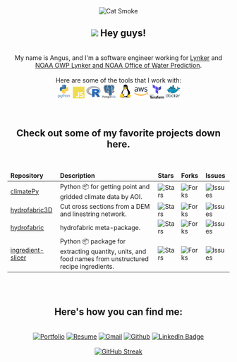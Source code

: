 
<!-- Header Section -->
<div id="header" align="center">
    <img alt="Cat Smoke" src="https://media.giphy.com/media/HknSLLEbzZCoM/giphy.gif" width="400"/>
</div>


<!-- Introduction Section -->
<div id="body" align="center">
    <h2> <img src="https://media.giphy.com/media/v1.Y2lkPTc5MGI3NjExdzR2MmF0d3g3aTFkZmh1cW1waGF4bTUwY21mN3R2ZmlqdXl2aGR2cyZlcD12MV9pbnRlcm5hbF9naWZfYnlfaWQmY3Q9cw/hvRJCLFzcasrR4ia7z/giphy.gif" width="20"/> Hey guys!</h2>
    <br>
    <span>My name is Angus, and I'm a software engineer working for <a href="https://lynker-intel.com/">Lynker</a> and <a href="https://water.noaa.gov/">NOAA OWP Lynker and NOAA Office of Water Prediction</a>.</span>
    </div>

<br>

<!-- Tools Section -->
<div id="tools" align="center">
    <span>Here are some of the tools that I work with:</span>
    <br>  
    <!-- Tools Icons -->
    <img alt="Python" src="https://raw.githubusercontent.com/devicons/devicon/master/icons/python/python-original-wordmark.svg" width="32"/>
    <img alt="Javascript" src="https://raw.githubusercontent.com/devicons/devicon/master/icons/javascript/javascript-plain.svg" width="27"/>
    <img alt="R" src="https://raw.githubusercontent.com/devicons/devicon/master/icons/r/r-original.svg" width="32"/>
    <img alt="PostgresQL" src="https://raw.githubusercontent.com/devicons/devicon/master/icons/postgresql/postgresql-original-wordmark.svg" width="32"/>
    <img alt="Linux" src="https://raw.githubusercontent.com/devicons/devicon/master/icons/linux/linux-original.svg" width="32"/>
    <img alt="AWS" src="https://raw.githubusercontent.com/devicons/devicon/master/icons/amazonwebservices/amazonwebservices-original-wordmark.svg" width="32"/>
    <img alt="Terraform" src="https://raw.githubusercontent.com/devicons/devicon/master/icons/terraform/terraform-original-wordmark.svg" width="32"/>
    <!-- <img alt="DigitalOcean" src="https://raw.githubusercontent.com/devicons/devicon/master/icons/digitalocean/digitalocean-original-wordmark.svg" width="32"/>
    <img alt="Flask" src="https://raw.githubusercontent.com/devicons/devicon/master/icons/flask/flask-original-wordmark.svg" width="37"/> -->
    <img alt="Docker" src="https://raw.githubusercontent.com/devicons/devicon/master/icons/docker/docker-original-wordmark.svg" width="33"/>
</div>

<br>
<br>

<!-- Projects Section -->
<div id="projects text" align="center">
    <h2>Check out some of my favorite projects down here.</h2>
</div>

<br>

<table align="center">
    <thead align="left">
        <tr>
            <td><b>Repository</b></td>
            <td><b>Description</b></td>
            <td><b>Stars <!-- ⭐ --></b></td>
            <td><b>Forks <!-- 🍴 --></b></td>
            <td><b>Issues <!-- 🐛 --></b></td>
        </tr>
    </thead>
    <tbody>
    <tr>
        <td><a href="https://github.com/LynkerIntel/climatePy" target="_blank">climatePy</a></td>
        <td>Python 📦 for getting point and gridded climate data by AOI.</td>
        <td><img alt="Stars" src="https://img.shields.io/github/stars/LynkerIntel/climatePy?style=flat&labelColor=073642&color=005970" height="20"/></td>
        <td><img alt="Forks" src="https://img.shields.io/github/forks/LynkerIntel/climatePy?style=flat&labelColor=073642&color=005970" height="20"/></td>
        <td><img alt="Issues" src="https://img.shields.io/github/issues/LynkerIntel/climatePy?style=flat&labelColor=073642&color=005970" height="20"/></td>
    </tr>
    <tr>
        <td><a href="https://github.com/mikejohnson51/hydrofabric3D" target="_blank">hydrofabric3D</a></td>
        <td>Cut cross sections from a DEM and linestring network.</td>
        <td><img alt="Stars" src="https://img.shields.io/github/stars/mikejohnson51/hydrofabric3D?style=flat&labelColor=073642&color=005970" height="20"/></td>
        <td><img alt="Forks" src="https://img.shields.io/github/forks/mikejohnson51/hydrofabric3D?style=flat&labelColor=073642&color=005970" height="20"/></td>
        <td><img alt="Issues" src="https://img.shields.io/github/issues/mikejohnson51/hydrofabric3D?style=flat&labelColor=073642&color=005970" height="20"/></td>
    </tr>
    <tr>
        <td><a href="https://github.com/NOAA-OWP/hydrofabric" target="_blank">hydrofabric</a></td>
        <td>hydrofabric meta-package.</td>
        <td><img alt="Stars" src="https://img.shields.io/github/stars/NOAA-OWP/hydrofabric?style=flat&labelColor=073642&color=005970" height="20"/></td>
        <td><img alt="Forks" src="https://img.shields.io/github/forks/NOAA-OWP/hydrofabric?style=flat&labelColor=073642&color=005970" height="20"/></td>
        <td><img alt="Issues" src="https://img.shields.io/github/issues/NOAA-OWP/hydrofabric?style=flat&labelColor=073642&color=005970" height="20"/></td>
    </tr>
    <tr>
        <td><a href="https://github.com/anguswg-ucsb/ingredient-slicer" target="_blank">ingredient-slicer</a></td>
        <td>Python 📦 package for extracting quantity, units, and food names from unstructured recipe ingredients.</td>
        <td><img alt="Stars" src="https://img.shields.io/github/stars/anguswg-ucsb/ingredient-slicer?style=flat&labelColor=073642&color=005970" height="20"/></td>
        <td><img alt="Forks" src="https://img.shields.io/github/forks/anguswg-ucsb/ingredient-slicer?style=flat&labelColor=073642&color=005970" height="20"/></td>
        <td><img alt="Issues" src="https://img.shields.io/github/issues/anguswg-ucsb/ingredient-slicer?style=flat&labelColor=073642&color=005970" height="20"/></td>
    </tr>
  </tbody>
</table>


<br>
<br>

<!-- Badges Section -->
<div id="badges" align="center">
    <h2>Here's how you can find me:</h2>
    <br>
    <!-- Badges for portfolio, resume, etc. -->
    <a href="https://anguswatters.wixsite.com/personalportfolio"><img alt="Portfolio" src="https://img.shields.io/badge/Portfolio-b58900?style=flat" height="31" /></a>
    <a href="watters_resume.pdf"><img alt="Resume" src="https://img.shields.io/badge/Resume-002b36?style=flat" height="31" /></a> <!-- Assuming you have a resume named 'watters_resume.pdf' within the repo -->
    <a href="mailto:anguswatters@gmail.com"><img alt="Gmail" src="https://img.shields.io/badge/Gmail-cb4b16?style=flat&logo=gmail&logoColor=ece9e9" height="31" /></a>
    <a href="https://github.com/anguswg-ucsb" target="_blank"><img alt="Github" src="https://img.shields.io/badge/GitHub-%2312100E.svg?&style=flat&logo=Github&logoColor=ece9e9" height="32" /></a>
    <a href="https://www.linkedin.com/in/angus-watters/"><img src="https://img.shields.io/badge/LinkedIn-1f7dbf?style=flat&logo=linkedin&logoColor=ece9e9" alt="LinkedIn Badge" height="30" /></a>
</div>

<br>

<!-- Stats Section -->
<div id="stats" align="center">
<a href="https://git.io/streak-stats"><img src="https://github-readme-streak-stats.herokuapp.com?user=anguswg-ucsb&theme=solarized-dark&date_format=M%20j%5B%2C%20Y%5D" alt="GitHub Streak" /></a>
</div>

